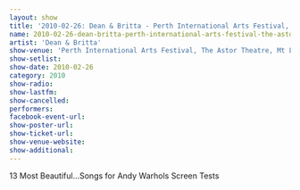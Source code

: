 ```yaml
---
layout: show
title: '2010-02-26: Dean & Britta - Perth International Arts Festival, The Astor Theatre, Mt Lawley, Perth, Australia'
name: 2010-02-26-dean-britta-perth-international-arts-festival-the-astor-theatre-mt-lawley-perth-australia
artist: 'Dean & Britta'
show-venue: 'Perth International Arts Festival, The Astor Theatre, Mt Lawley, Perth, Australia'
show-setlist: 
show-date: 2010-02-26
category: 2010
show-radio: 
show-lastfm: 
show-cancelled: 
performers: 
facebook-event-url: 
show-poster-url: 
show-ticket-url: 
show-venue-website: 
show-additional: 
---
```


13 Most Beautiful...Songs for Andy Warhols Screen Tests